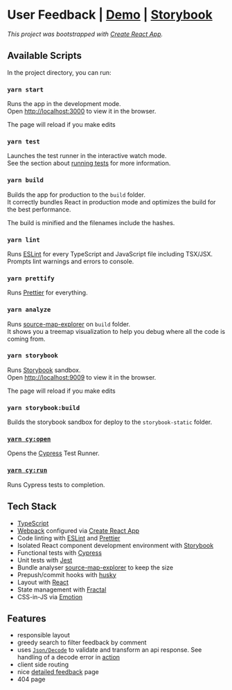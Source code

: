 # User Feedback | [Demo](https://bit.ly/user-feedback-app) | [Storybook](https://bit.ly/user-feedback-ui)

_This project was bootstrapped with [Create React App][cra]._

## Available Scripts

In the project directory, you can run:

### `yarn start`

Runs the app in the development mode.<br />
Open [http://localhost:3000](http://localhost:3000) to view it in the browser.

The page will reload if you make edits

### `yarn test`

Launches the test runner in the interactive watch mode.<br />
See the section about [running tests](https://facebook.github.io/create-react-app/docs/running-tests) for more information.

### `yarn build`

Builds the app for production to the `build` folder.<br />
It correctly bundles React in production mode and optimizes the build for the best performance.

The build is minified and the filenames include the hashes.

### `yarn lint`

Runs [ESLint][eslint] for every TypeScript and JavaScript file including TSX/JSX.<br />
Prompts lint warnings and errors to console.

### `yarn prettify`

Runs [Prettier][prettier] for everything.

### `yarn analyze`

Runs [source-map-explorer][sme] on `build` folder.<br />
It shows you a treemap visualization to help you debug where all the code is coming from.

### `yarn storybook`

Runs [Storybook][storybook] sandbox.<br />
Open [http://localhost:9009](http://localhost:9009) to view it in the browser.

The page will reload if you make edits

### `yarn storybook:build`

Builds the storybook sandbox for deploy to the `storybook-static` folder.

### [`yarn cy:open`](https://docs.cypress.io/guides/guides/command-line.html#cypress-open)

Opens the [Cypress][cypress] Test Runner.

### [`yarn cy:run`](https://docs.cypress.io/guides/guides/command-line.html#cypress-run)

Runs Cypress tests to completion.

## Tech Stack

- [TypeScript][ts]
- [Webpack](https://webpack.js.org/) configured via [Create React App][cra]
- Code linting with [ESLint][eslint] and [Prettier][prettier]
- Isolated React component development environment with [Storybook][storybook]
- Functional tests with [Cypress][cypress]
- Unit tests with [Jest][jest]
- Bundle analyser [source-map-explorer][sme] to keep the size
- Prepush/commit hooks with [husky][husky]
- Layout with [React][react]
- State management with [Fractal][fractal]
- CSS-in-JS via [Emotion][emotion]

## Features

- responsible layout
- greedy search to filter feedback by comment
- uses [`Json/Decode`](https://github.com/owanturist/Fractal/tree/master/src/Json/Decode) to validate and transform an api response. See handling of a decode error in [action](https://bit.ly/user-feedback-app-error)
- client side routing
- nice [detailed feedback](https://bit.ly/user-feedback-app-details) page
- 404 page

[cra]: https://github.com/facebook/create-react-app
[ts]: https://www.typescriptlang.org
[eslint]: https://eslint.org
[prettier]: https://prettier.io
[storybook]: https://storybook.js.org
[cypress]: https://www.cypress.io
[jest]: https://jestjs.io/
[sme]: https://www.npmjs.com/package/source-map-explorer
[husky]: https://github.com/typicode/husky
[react]: https://reactjs.org/
[fractal]: https://github.com/owanturist/Fractal
[emotion]: https://emotion.sh
